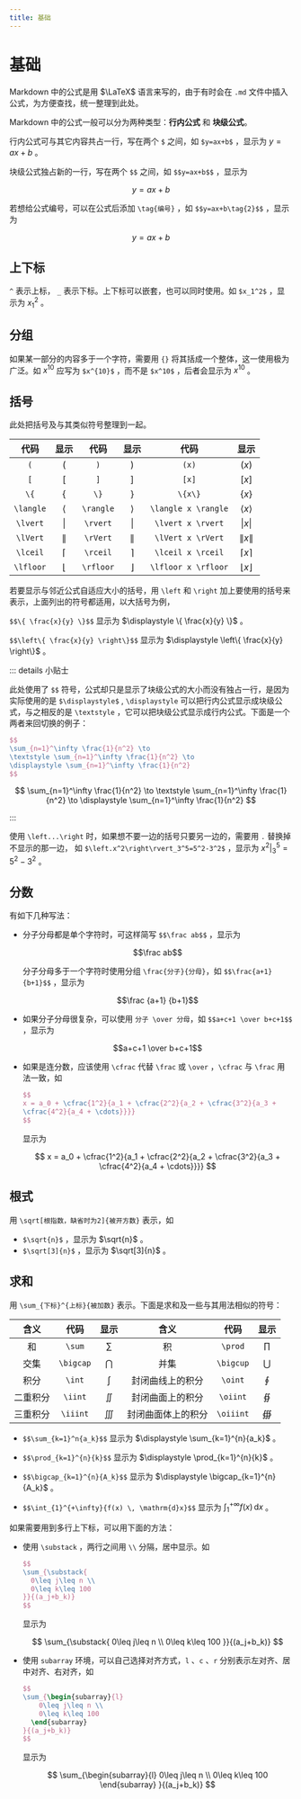```yaml
---
title: 基础
---
```


# 基础

Markdown 中的公式是用 $\LaTeX$ 语言来写的，由于有时会在 `.md` 文件中插入公式，为方便查找，统一整理到此处。

Markdown 中的公式一般可以分为两种类型：**行内公式** 和 **块级公式**。

行内公式可与其它内容共占一行，写在两个 `$` 之间，如 `$y=ax+b$` ，显示为 $y=ax+b$ 。

块级公式独占新的一行，写在两个 `$$` 之间，如 `$$y=ax+b$$` ，显示为

$$
y=ax+b
$$

若想给公式编号，可以在公式后添加 `\tag{编号}` ，如 `$$y=ax+b\tag{2}$$` ，显示为

$$
y=ax+b\tag{2}
$$

## 上下标

`^` 表示上标， `_` 表示下标。上下标可以嵌套，也可以同时使用。如 `$x_1^2$` ，显示为 $x_1^2$ 。

## 分组

如果某一部分的内容多于一个字符，需要用 `{}` 将其括成一个整体，这一使用极为广泛。如 $x^{10}$ 应写为 `$x^{10}$` ，而不是 `$x^10$` ，后者会显示为 $x^10$ 。

## 括号

此处把括号及与其类似符号整理到一起。

|   代码    |   显示    |   代码    |   显示    |        代码         |        显示         |
| :-------: | :-------: | :-------: | :-------: | :-----------------: | :-----------------: |
|    `(`    |    $($    |    `)`    |    $)$    |        `(x)`        |        $(x)$        |
|    `[`    |    $[$    |    `]`    |    $]$    |        `[x]`        |        $[x]$        |
|   `\{`    |   $\{$    |   `\}`    |   $\}$    |       `\{x\}`       |       $\{x\}$       |
| `\langle` | $\langle$ | `\rangle` | $\rangle$ | `\langle x \rangle` | $\langle x \rangle$ |
| `\lvert`  | $\lvert$  | `\rvert`  | $\rvert$  |  `\lvert x \rvert`  |  $\lvert x \rvert$  |
| `\lVert`  | $\lVert$  | `\rVert`  | $\rVert$  |  `\lVert x \rVert`  |  $\lVert x \rVert$  |
| `\lceil`  | $\lceil$  | `\rceil`  | $\rceil$  |  `\lceil x \rceil`  |  $\lceil x \rceil$  |
| `\lfloor` | $\lfloor$ | `\rfloor` | $\rfloor$ | `\lfloor x \rfloor` | $\lfloor x \rfloor$ |

若要显示与邻近公式自适应大小的括号，用 `\left` 和 `\right` 加上要使用的括号来表示，上面列出的符号都适用，以大括号为例，

`$$\{ \frac{x}{y} \}$$` 显示为 $\displaystyle \{ \frac{x}{y} \}$ 。

`$$\left\{ \frac{x}{y} \right\}$$` 显示为 $\displaystyle \left\{ \frac{x}{y} \right\}$ 。

::: details 小贴士

此处使用了 `$$` 符号，公式却只是显示了块级公式的大小而没有独占一行，是因为实际使用的是 `$\displaystyle$` , `\displaystyle`
可以把行内公式显示成块级公式，与之相反的是 `\textstyle` ，它可以把块级公式显示成行内公式。下面是一个两者来回切换的例子：

```latex
$$
\sum_{n=1}^\infty \frac{1}{n^2} \to
\textstyle \sum_{n=1}^\infty \frac{1}{n^2} \to
\displaystyle \sum_{n=1}^\infty \frac{1}{n^2}
$$
```

$$
\sum_{n=1}^\infty \frac{1}{n^2} \to
\textstyle \sum_{n=1}^\infty \frac{1}{n^2} \to
\displaystyle \sum_{n=1}^\infty \frac{1}{n^2}
$$

:::

使用 `\left...\right` 时，如果想不要一边的括号只要另一边的，需要用 `.` 替换掉不显示的那一边，
如 `$\left.x^2\right\rvert_3^5=5^2-3^2$` ，显示为 $\left.x^2\right\rvert_3^5=5^2-3^2$ 。

## 分数

有如下几种写法：

- 分子分母都是单个字符时，可这样简写 `$$\frac ab$$` ，显示为

  $$\frac ab$$

  分子分母多于一个字符时使用分组 `\frac{分子}{分母}`，如 `$$\frac{a+1}{b+1}$$` ，显示为

  $$\frac {a+1} {b+1}$$

- 如果分子分母很复杂，可以使用 `分子 \over 分母`，如 `$$a+c+1 \over b+c+1$$` ，显示为

  $$a+c+1 \over b+c+1$$

- 如果是连分数，应该使用 `\cfrac` 代替 `\frac` 或 `\over` ，`\cfrac` 与 `\frac` 用法一致，如

  ```latex
  $$
  x = a_0 + \cfrac{1^2}{a_1 + \cfrac{2^2}{a_2 + \cfrac{3^2}{a_3 +
  \cfrac{4^2}{a_4 + \cdots}}}}
  $$
  ```

  显示为

  $$
  x = a_0 + \cfrac{1^2}{a_1 + \cfrac{2^2}{a_2 + \cfrac{3^2}{a_3 +
  \cfrac{4^2}{a_4 + \cdots}}}}
  $$

## 根式

用 `\sqrt[根指数，缺省时为2]{被开方数}` 表示，如

- `$\sqrt{n}$` ，显示为 $\sqrt{n}$ 。
- `$\sqrt[3]{n}$` ，显示为 $\sqrt[3]{n}$ 。

## 求和

用 `\sum_{下标}^{上标}{被加数}` 表示。下面是求和及一些与其用法相似的符号：

|   含义   |   代码    |   显示    |        含义        |   代码    |   显示    |
| :------: | :-------: | :-------: | :----------------: | :-------: | :-------: |
|    和    |  `\sum`   |  $\sum$   |         积         |  `\prod`  |  $\prod$  |
|   交集   | `\bigcap` | $\bigcap$ |        并集        | `\bigcup` | $\bigcup$ |
|   积分   |  `\int`   |  $\int$   |  封闭曲线上的积分  |  `\oint`  |  $\oint$  |
| 二重积分 |  `\iint`  |  $\iint$  |  封闭曲面上的积分  | `\oiint`  | $\oiint$  |
| 三重积分 | `\iiint`  | $\iiint$  | 封闭曲面体上的积分 | `\oiiint` | $\oiiint$ |

- `$$\sum_{k=1}^n{a_k}$$` 显示为 $\displaystyle \sum_{k=1}^{n}{a_k}$ 。

- `$$\prod_{k=1}^{n}{k}$$` 显示为 $\displaystyle \prod_{k=1}^{n}{k}$ 。

- `$$\bigcap_{k=1}^{n}{A_k}$$` 显示为 $\displaystyle \bigcap_{k=1}^{n}{A_k}$ 。

- `$$\int_{1}^{+\infty}{f(x) \, \mathrm{d}x}$$` 显示为 $\displaystyle \int_{1}^{+\infty}{f(x) \, \mathrm{d}x}$ 。

如果需要用到多行上下标，可以用下面的方法：

- 使用 `\substack` ，两行之间用 `\\` 分隔，居中显示。如

  ```latex
  $$
  \sum_{\substack{
    0\leq j\leq n \\
    0\leq k\leq 100
  }}{(a_j+b_k)}
  $$
  ```

  显示为

  $$
  \sum_{\substack{
    0\leq j\leq n \\
    0\leq k\leq 100
  }}{(a_j+b_k)}
  $$

- 使用 `subarray` 环境，可以自己选择对齐方式，`l` 、`c` 、`r` 分别表示左对齐、居中对齐、右对齐，如

  ```latex
  $$
  \sum_{\begin{subarray}{l}
      0\leq j\leq n \\
      0\leq k\leq 100
    \end{subarray}
  }{(a_j+b_k)}
  $$
  ```

  显示为

  $$
  \sum_{\begin{subarray}{l}
      0\leq j\leq n \\
      0\leq k\leq 100
    \end{subarray}
  }{(a_j+b_k)}
  $$
